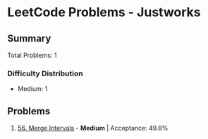# LeetCode Problems - Justworks

## Summary
Total Problems: 1

### Difficulty Distribution

- Medium: 1

## Problems

1. [56. Merge Intervals](https://leetcode.com/problems/merge-intervals/) - **Medium** | Acceptance: 49.8%